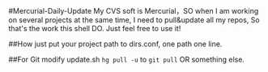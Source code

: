 #Mercurial-Daily-Update
My CVS soft is Mercurial，SO when I am working on several projects at the same time, I need to pull&update all my repos, So that's the work this shell DO.
Just feel free to use it!

##How
just put your project path to dirs.conf, one path one line.

##For Git
modify update.sh  `hg pull -u` to `git pull` OR something else.